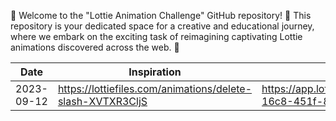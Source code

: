 👋 Welcome to the "Lottie Animation Challenge" GitHub repository! 🌟
This repository is your dedicated space for a creative and educational journey,
where we embark on the exciting task of reimagining captivating Lottie animations discovered across the web. 🚀

| Date                                            | Inspiration | My Creation |
| --------------------- | -----------| -----------|
| 2023-09-12 | https://lottiefiles.com/animations/delete-slash-XVTXR3CljS   | https://app.lottiefiles.com/animation/c343eb2a-16c8-451f-8377-e8d613e4ad35     |
